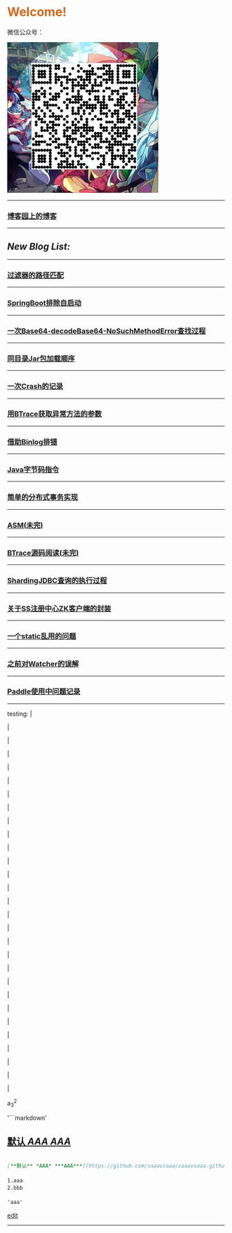 # <font color="D2691E">Welcome!</font>    

微信公众号：

![Image](/ppp/20170902204445.jpg)

-----

### [博客园上的博客](http://www.cnblogs.com/saaav)

-----
## ***New Blog List:***
-----

### [过滤器的路径匹配](https://saaavsaaa.github.io/aaa/FilterRegistrationBean-And-InterceptorRegistry-Check-Path.html)  

-----

### [SpringBoot排除自启动](https://saaavsaaa.github.io/aaa/Spring-Boot-Exclude.html)

-----

### [一次Base64-decodeBase64-NoSuchMethodError查找过程](https://saaavsaaa.github.io/aaa/NoSuchMethodError-Base64-decodeBase64.html)

-----

### [同目录Jar包加载顺序](https://saaavsaaa.github.io/aaa/Java_Class_Path.html)

-----

### [一次Crash的记录](https://saaavsaaa.github.io/aaa/In-GC-Crash.html)

-----

### [用BTrace获取异常方法的参数](https://saaavsaaa.github.io/aaa/BTrace_Error_Args.html)

-----

### [借助Binlog排错](https://saaavsaaa.github.io/aaa/Debug_By_Binlog.html)

-----

### [Java字节码指令](https://saaavsaaa.github.io/aaa/Java_Byte_Code.html)

-----

### [简单的分布式事务实现](https://saaavsaaa.github.io/aaa/Own_Distribute_Transaction.html)

-----

### [ASM(未完)](https://saaavsaaa.github.io/aaa/Java_Type_Descriptor.html)

-----

### [BTrace源码阅读(未完)](https://saaavsaaa.github.io/aaa/BTrace_Code.html)

-----

### [ShardingJDBC查询的执行过程](https://saaavsaaa.github.io/aaa/SpringBoot_ShardingJdbc_Code_Load_Run_Query.html)

-----

### [关于SS注册中心ZK客户端的封装](https://saaavsaaa.github.io/aaa/S_S_ZK_Registry_Center.html)

-----

### [一个static乱用的问题](https://saaavsaaa.github.io/aaa/Static_Disorderly_Use.html)

-----

### [之前对Watcher的误解](https://saaavsaaa.github.io/aaa/Watcher_Change.html)

-----

### [Paddle使用中问题记录](https://saaavsaaa.github.io/aaa/PaddlePaddle_Record.html)

-----
testing:
 |
 
 |
 
 |
 
 |
 
 |
 
 |
 
 |
 
 |
 
 |
 
 |
 
 |
 
 |
 
 |
 
 |
 
 |
 
 |
 
 |
 
 |
 
 |
 
 |
 
 |
 
 |
 
 |
 
 |
 
 |
 
 |
 
 |
 
 |
 
 |

a<sub>3</sub><sup>2</sup>

'```markdown'
 
## [**默认** *AAA* ***AAA***](/aaa/aaa.md)
```markdown

[**默认** *AAA* ***AAA***](https://github.com/saaavsaaa/saaavsaaa.github.io/aaa/aaa.md)

1.aaa
2.bbb

'aaa'
```

[edit](https://github.com/saaavsaaa/saaavsaaa.github.io/edit/master/README.md)


-----
